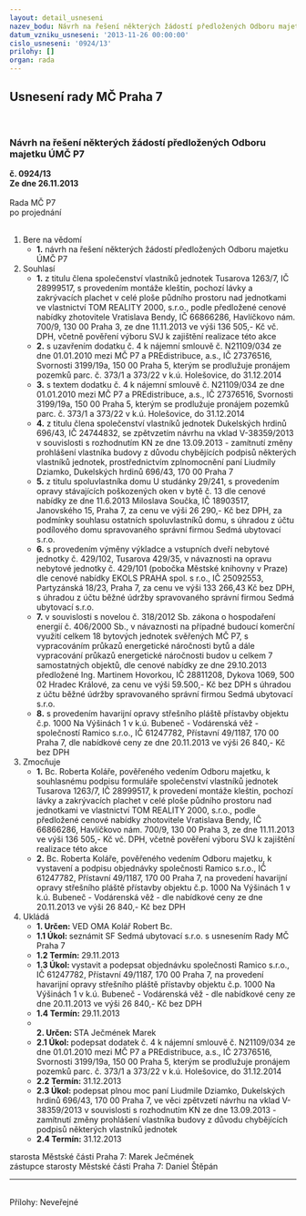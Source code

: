 ```yaml
---
layout: detail_usneseni
nazev_bodu: Návrh na řešení některých žádostí předložených Odboru majetku ÚMČ P7
datum_vzniku_usneseni: '2013-11-26 00:00:00'
cislo_usneseni: '0924/13'
prilohy: []
organ: rada
---
```

<div id="ucUsn_pList" class="usn">
	<span><h2>Usnesení rady MČ Praha 7 </h2>
<br></span><div class="standBody">
<span><h3>Návrh na řešení některých žádostí předložených Odboru majetku ÚMČ P7</h3></span><div class="center">
		<strong>č. 0924/13</strong><br>
	</div>
<div class="center">
		<strong>Ze dne 26.11.2013</strong><br><br>
	</div>Rada MČ P7<br> po projednání<br><br><ol>
<li>Bere na vědomí<ul><li>
<strong>1.</strong> návrh na řešení některých žádostí předložených Odboru majetku ÚMČ P7</li></ul>
</li>
<li>Souhlasí<ul>
<li>
<strong>1.</strong> z titulu člena společenství vlastníků jednotek Tusarova 1263/7, IČ 28999517, s provedením montáže kleštin, pochozí lávky a zakrývacích plachet v celé ploše půdního prostoru nad jednotkami ve vlastnictví TOM REALITY 2000, s.r.o., podle předložené cenové nabídky zhotovitele Vratislava Bendy, IČ 66866286, Havlíčkovo nám. 700/9, 130 00  Praha 3, ze dne 11.11.2013 ve výši 136 505,- Kč vč. DPH, včetně pověření výboru SVJ k zajištění realizace této akce</li>
<li>
<strong>2.</strong> s uzavřením dodatku č. 4 k nájemní smlouvě č. N21109/034 ze dne 01.01.2010 mezi MČ P7 a PREdistribuce, a.s., IČ 27376516, Svornosti 3199/19a, 150 00  Praha 5, kterým se prodlužuje pronájem pozemků parc. č. 373/1 a 373/22 v k.ú. Holešovice, do 31.12.2014</li>
<li>
<strong>3.</strong> s textem dodatku č. 4 k nájemní smlouvě č. N21109/034 ze dne 01.01.2010 mezi MČ P7 a PREdistribuce, a.s., IČ 27376516, Svornosti 3199/19a, 150 00  Praha 5, kterým se prodlužuje pronájem pozemků parc. č. 373/1 a 373/22 v k.ú. Holešovice, do 31.12.2014</li>
<li>
<strong>4.</strong> z titulu člena společenství vlastníků jednotek Dukelských hrdinů 696/43, IČ 24744832, se zpětvzetím návrhu na vklad V-38359/2013 v souvislosti s rozhodnutím KN ze dne 13.09.2013 - zamítnutí změny prohlášení vlastníka budovy z důvodu chybějících podpisů některých vlastníků jednotek, prostřednictvím zplnomocnění paní Liudmily Dziamko, Dukelských hrdinů 696/43, 170 00  Praha 7</li>
<li>
<strong>5.</strong> z titulu spoluvlastníka domu U studánky 29/241, s provedením opravy stávajících poškozených oken v bytě č. 13 dle cenové nabídky ze dne 11.6.2013 Miloslava Součka, IČ 18903517, Janovského 15, Praha 7, za cenu ve výši  26 290,- Kč bez DPH, za podmínky souhlasu ostatních spoluvlastníků domu, s úhradou z účtu podílového domu spravovaného správní firmou Sedmá ubytovací s.r.o.</li>
<li>
<strong>6.</strong> s provedením výměny výkladce a vstupních dveří nebytové jednotky č. 429/102, Tusarova 429/35, v návaznosti na opravu nebytové jednotky č. 429/101 (pobočka Městské knihovny v Praze) dle cenové nabídky EKOLS PRAHA spol. s r.o., IČ 25092553, Partyzánská 18/23, Praha 7, za cenu ve výši 133 266,43 Kč bez DPH, s úhradou z účtu běžné údržby spravovaného správní firmou Sedmá ubytovací s.r.o.</li>
<li>
<strong>7.</strong> v souvislosti s novelou č. 318/2012 Sb. zákona o hospodaření energií č. 406/2000 Sb., v návaznosti na případné budoucí komerční využití celkem 18 bytových jednotek svěřených MČ P7, s vypracováním průkazů energetické náročnosti bytů a dále vypracování průkazů energetické náročnosti budov u celkem 7 samostatných objektů, dle cenové nabídky ze dne 29.10.2013 předložené Ing. Martinem Hovorkou, IČ 28811208, Dykova 1069, 500 02  Hradec Králové, za cenu ve výši 59.500,- Kč bez DPH s úhradou z účtu běžné údržby spravovaného správní firmou Sedmá ubytovací s.r.o.</li>
<li>
<strong>8.</strong> s provedením havarijní opravy střešního pláště přístavby objektu č.p. 1000 Na Výšinách 1 v k.ú. Bubeneč - Vodárenská věž - společností Ramico s.r.o., IČ 61247782, Přístavní 49/1187, 170 00  Praha 7, dle nabídkové ceny ze dne 20.11.2013 ve výši 26 840,- Kč bez DPH</li>
</ul>
</li>
<li>Zmocňuje<ul>
<li>
<strong>1.</strong> Bc. Roberta Koláře, pověřeného vedením Odboru majetku, k souhlasnému podpisu formuláře společenství vlastníků jednotek Tusarova 1263/7, IČ 28999517, k provedení montáže kleštin, pochozí lávky a zakrývacích plachet v celé ploše půdního prostoru nad jednotkami ve vlastnictví TOM REALITY 2000, s.r.o., podle předložené cenové nabídky zhotovitele Vratislava Bendy, IČ 66866286, Havlíčkovo nám. 700/9, 130 00  Praha 3, ze dne 11.11.2013 ve výši 136 505,- Kč vč. DPH, včetně pověření výboru SVJ k zajištění realizace této akce</li>
<li>
<strong>2.</strong> Bc. Roberta Koláře, pověřeného vedením Odboru majetku, k vystavení a podpisu objednávky společnosti Ramico s.r.o., IČ 61247782, Přístavní 49/1187, 170 00  Praha 7, na provedení havarijní opravy střešního pláště přístavby objektu č.p. 1000 Na Výšinách 1 v k.ú. Bubeneč - Vodárenská věž - dle nabídkové ceny ze dne 20.11.2013 ve výši 26 840,- Kč bez DPH</li>
</ul>
</li>
<li>Ukládá<ul>
<li>
<strong>1. Určen: </strong>VED OMA Kolář Robert Bc.</li>
<li>
<strong>1.1 Úkol: </strong>seznámit SF Sedmá ubytovací s.r.o. s usnesením Rady MČ Praha 7</li>
<li>
<strong>1.2 Termín: </strong>29.11.2013</li>
<li>
<strong>1.3 Úkol: </strong>vystavit a podepsat objednávku společnosti Ramico s.r.o., IČ 61247782, Přístavní 49/1187, 170 00  Praha 7, na provedení havarijní opravy střešního pláště přístavby objektu č.p. 1000 Na Výšinách 1 v k.ú. Bubeneč - Vodárenská věž - dle nabídkové ceny ze dne 20.11.2013 ve výši 26 840,- Kč bez DPH</li>
<li>
<strong>1.4 Termín: </strong>29.11.2013</li>
<li>
<strong><br>2. Určen: </strong>STA Ječmének Marek</li>
<li>
<strong>2.1 Úkol: </strong>podepsat dodatek č. 4 k nájemní smlouvě č. N21109/034 ze dne 01.01.2010 mezi MČ P7 a PREdistribuce, a.s., IČ 27376516, Svornosti 3199/19a, 150 00  Praha 5, kterým se prodlužuje pronájem pozemků parc. č. 373/1 a 373/22 v k.ú. Holešovice, do 31.12.2014</li>
<li>
<strong>2.2 Termín: </strong>31.12.2013</li>
<li>
<strong>2.3 Úkol: </strong>podepsat plnou moc paní Liudmile Dziamko, Dukelských hrdinů 696/43, 170 00  Praha 7, ve věci zpětvzetí návrhu na vklad V-38359/2013 v souvislosti s rozhodnutím KN ze dne 13.09.2013 - zamítnutí změny prohlášení vlastníka budovy z důvodu chybějících podpisů některých vlastníků jednotek</li>
<li>
<strong>2.4 Termín: </strong>31.12.2013</li>
</ul>
</li>
</ol>starosta Městské části Praha 7: Marek Ječmének<br>zástupce starosty Městské části Praha 7: Daniel Štěpán <hr>
<br>Přílohy: Neveřejné</div>
</div>
